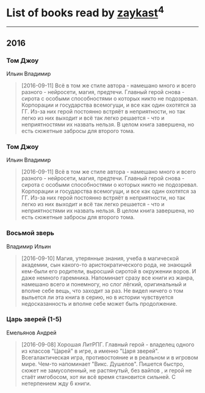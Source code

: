 # List of books read by [zaykast](http://vk.com/id104882848)<sup>4</sup>
---

## 2016

### Том Джоу
Ильин  Владимир
> [2016-09-11] Всё в том же стиле автора - намешано много и всего разного - нейросети, магия,  предтечи. Главный герой снова - сирота с особыми способностями о которых никто не подозревал.  Корпорации и государства всемогущи, и все как один охотятся за ГГ. Из-за них герой постоянно встряёт в неприятности, но так легко из них выходит и всё так легко решается - что и неприятностями их  назвать нельзя. В целом книга завершена,  но есть сюжетные забросы для второго тома.


### Том Джоу
Ильин  Владимир
> [2016-09-11] Всё в том же стиле автора - намешано много и всего разного - нейросети, магия,  предтечи. Главный герой снова - сирота с особыми способностями о которых никто не подозревал.  Корпорации и государства всемогущи, и все как один охотятся за ГГ. Из-за них герой постоянно встряёт в неприятности, но так легко из них выходит и всё так легко решается - что и неприятностями их  назвать нельзя. В целом книга завершена,  но есть сюжетные забросы для второго тома.


### Восьмой зверь
Владимир Ильин
> [2016-09-10] Магия, утерянные знания, учеба в магической академии, сын какого-то аристократического рода,  не знающий кем-были его  родители, выросший сиротой в окружении воров. И даже немного  гаремника. Напоминает сразу все книги из  жанра,  намешано всего и понемногу, но слог лёгкий,  оригинальный и вполне себе вещь,  что заходит за раз. Не видел  ничего о том выльется ли эта книга в серию,  но в истории чувствуется недосказанность и вполне себе может быть продолжение.


### Царь зверей (1-5)
Емельянов Андрей
> [2016-09-08] Хорошая ЛитРПГ. Главный герой - владелец одного из  классов "Царей"  в игре,  а именно "Царя зверей". Всегалактическая игра, противостояние и в реальном и в игровом мире.  Чем-то напоминает "Викс. Душелов". Пишется быстро, сюжет не замусоленный, не растянутый,  без вайпов , и герой не стаёт имгобосом,  хот яи всё время становится сильней. С нетерпением жду 6 книги.



